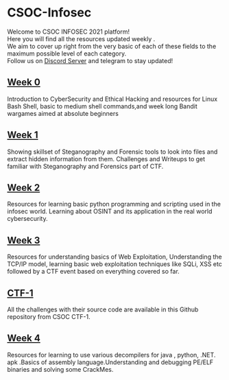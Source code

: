 # CSOC-Infosec
Welcome to CSOC INFOSEC 2021 platform!\
Here you will find all the resources updated weekly .\
We aim to cover up right from the very basic of each of these fields to the maximum possible level of each category.\
Follow us on [Discord Server](https://discord.gg/Gr9hfVB3G5) and telegram to stay updated!
## [Week 0](Week-0.md)
Introduction to CyberSecurity and Ethical Hacking and resources for Linux Bash Shell, basic to medium shell commands,and week long Bandit wargames aimed at absolute beginners

## [Week 1](Week-1.md)
Showing skillset of Steganography and Forensic tools to look into files and extract hidden information from them. Challenges and Writeups to get familiar with Steganography and Forensics part of CTF.
## [Week 2](Week-2.md)
Resources for learning basic python programming and scripting used in the infosec world. Learning about OSINT and its application in the real world cybersecurity.
## [Week 3](Week-3.md)
Resources for understanding basics of Web Exploitation, Understanding the TCP/IP model, learning basic web exploitation techniques like SQLi, XSS etc followed by a CTF event based on everything covered so far.
## [CTF-1](https://github.com/IIT-BHU-CyberSec/CSOC-CTF-1)
All the challenges with their source code are available in this Github repository from  CSOC CTF-1.
## [Week 4](Week-4.md)
Resources for learning to use various decompilers for java , python, .NET. apk .Basics of assembly language.Understanding and debugging PE/ELF binaries and solving some CrackMes.